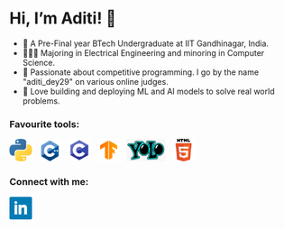 # Hi, I’m Aditi! 👋
- 🚀 A Pre-Final year BTech Undergraduate at IIT Gandhinagar, India.
- 👨🏻‍🎓 Majoring in Electrical Engineering and minoring in Computer Science.
- 🌱 Passionate about competitive programming. I go by the name "aditi_dey29" on various online judges.
- 👀 Love building and deploying ML and AI models to solve real world problems.

### Favourite tools:
<p align="left"> 
  <img height="40" src="python.png">&nbsp;&nbsp;
  <img height="40" src="c++.png">&nbsp;&nbsp;
  <img height="40" src="c.png">&nbsp;&nbsp;
  <img height="40" src="tf.png">&nbsp;&nbsp;
  <img height="40" src="yolo.png">&nbsp;&nbsp;
  <img height="40" src="html.png">&nbsp;&nbsp;
  
</p>

### Connect with me:
<p align="left"> 
  <a href="https://www.linkedin.com/in/aditi-dey-609333204/"><img height="40" src="linkedin.png"></a>&nbsp;&nbsp;
</p>

<!---
aditi-dey29/aditi-dey29 is a ✨ special ✨ repository because its `README.md` (this file) appears on your GitHub profile.
You can click the Preview link to take a look at your changes.
--->
